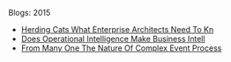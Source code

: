 Blogs: 2015

* [Herding Cats What Enterprise Architects Need To Kn](resources/faqs/external-content/blogs/2015/herding-cats-what-enterprise-architects-need-to-kn.md)
* [Does Operational Intelligence Make Business Intell](resources/faqs/external-content/blogs/2015/does-operational-intelligence-make-business-intell.md)
* [From Many One  The Nature Of Complex Event Process](resources/faqs/external-content/blogs/2015/from-many-one--the-nature-of-complex-event-process.md)
